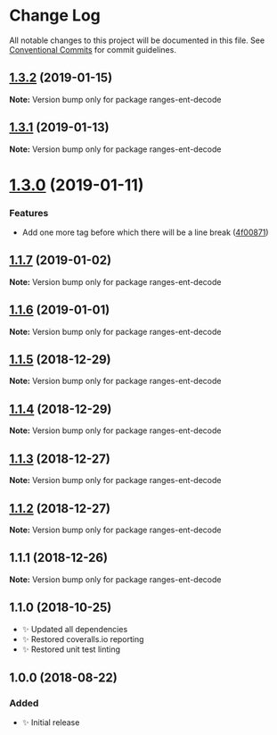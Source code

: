 # Change Log

All notable changes to this project will be documented in this file.
See [Conventional Commits](https://conventionalcommits.org) for commit guidelines.

## [1.3.2](https://bitbucket.org/codsen/codsen/src/master/packages/ranges-ent-decode/compare/ranges-ent-decode@1.3.1...ranges-ent-decode@1.3.2) (2019-01-15)

**Note:** Version bump only for package ranges-ent-decode





## [1.3.1](https://bitbucket.org/codsen/codsen/src/master/packages/ranges-ent-decode/compare/ranges-ent-decode@1.3.0...ranges-ent-decode@1.3.1) (2019-01-13)

**Note:** Version bump only for package ranges-ent-decode





# [1.3.0](https://bitbucket.org/codsen/codsen/src/master/packages/ranges-ent-decode/compare/ranges-ent-decode@1.1.7...ranges-ent-decode@1.3.0) (2019-01-11)

### Features

- Add one more tag before which there will be a line break ([4f00871](https://bitbucket.org/codsen/codsen/src/master/packages/ranges-ent-decode/commits/4f00871))

## [1.1.7](https://bitbucket.org/codsen/codsen/src/master/packages/ranges-ent-decode/compare/ranges-ent-decode@1.1.6...ranges-ent-decode@1.1.7) (2019-01-02)

**Note:** Version bump only for package ranges-ent-decode

## [1.1.6](https://bitbucket.org/codsen/codsen/src/master/packages/ranges-ent-decode/compare/ranges-ent-decode@1.1.5...ranges-ent-decode@1.1.6) (2019-01-01)

**Note:** Version bump only for package ranges-ent-decode

## [1.1.5](https://bitbucket.org/codsen/codsen/src/master/packages/ranges-ent-decode/compare/ranges-ent-decode@1.1.4...ranges-ent-decode@1.1.5) (2018-12-29)

**Note:** Version bump only for package ranges-ent-decode

## [1.1.4](https://bitbucket.org/codsen/codsen/src/master/packages/ranges-ent-decode/compare/ranges-ent-decode@1.1.3...ranges-ent-decode@1.1.4) (2018-12-29)

**Note:** Version bump only for package ranges-ent-decode

## [1.1.3](https://bitbucket.org/codsen/codsen/src/master/packages/ranges-ent-decode/compare/ranges-ent-decode@1.1.2...ranges-ent-decode@1.1.3) (2018-12-27)

**Note:** Version bump only for package ranges-ent-decode

## [1.1.2](https://bitbucket.org/codsen/codsen/src/master/packages/ranges-ent-decode/compare/ranges-ent-decode@1.1.1...ranges-ent-decode@1.1.2) (2018-12-27)

**Note:** Version bump only for package ranges-ent-decode

## 1.1.1 (2018-12-26)

**Note:** Version bump only for package ranges-ent-decode

## 1.1.0 (2018-10-25)

- ✨ Updated all dependencies
- ✨ Restored coveralls.io reporting
- ✨ Restored unit test linting

## 1.0.0 (2018-08-22)

### Added

- ✨ Initial release
